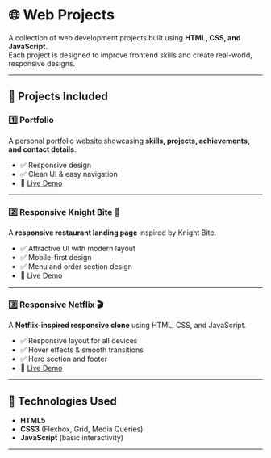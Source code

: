 # 🌐 Web Projects

A collection of web development projects built using **HTML, CSS, and JavaScript**.  
Each project is designed to improve frontend skills and create real-world, responsive designs.  

---

## 📂 Projects Included

### 1️⃣ Portfolio  
A personal portfolio website showcasing **skills, projects, achievements, and contact details**.  
- ✅ Responsive design  
- ✅ Clean UI & easy navigation  
- 🔗 [Live Demo](https://github.com/Sumit993905/My-Portfolio/tree/master)  


---

### 2️⃣ Responsive Knight Bite 🍔  
A **responsive restaurant landing page** inspired by Knight Bite.  
- ✅ Attractive UI with modern layout  
- ✅ Mobile-first design  
- ✅ Menu and order section design  
- 🔗 [Live Demo](https://github.com/Sumit993905/WEB-PROJECTS/tree/master/R-KNIGHT-BITE)  


---

### 3️⃣ Responsive Netflix 🎬  
A **Netflix-inspired responsive clone** using HTML, CSS, and JavaScript.  
- ✅ Responsive layout for all devices  
- ✅ Hover effects & smooth transitions  
- ✅ Hero section and footer  
- 🔗 [Live Demo](https://github.com/Sumit993905/WEB-PROJECTS/tree/master/NETFLIX)  


---

## 🚀 Technologies Used
- **HTML5**  
- **CSS3** (Flexbox, Grid, Media Queries)  
- **JavaScript** (basic interactivity)  

---
